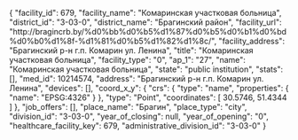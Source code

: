 {
    "facility_id": 679,
    "facility_name": "Комаринская участковая больница",
    "district_id": "3-03-0",
    "district_name": "Брагинский район",
    "facility_url": "http:\/\/bragincrb.by\/%d0%bb%d0%b5%d1%87%d0%b5%d0%b1%d0%bd%d0%b0%d1%8f-%d1%81%d0%b5%d1%82%d1%8c\/",
    "facility_address": "Брагинский р-н г.п. Комарин ул. Ленина",
    "title": "Комаринская участковая больница",
    "facility_type": "0",
    "ap_1": "27",
    "name": "Комаринская участковая больница",
    "state": "public institution",
    "stats": [],
    "med_id": 10214574,
    "address": "Брагинский р-н г.п. Комарин ул. Ленина",
    "devices": [],
    "coord_x_y": {
        "crs": {
            "type": "name",
            "properties": {
                "name": "EPSG:4326"
            }
        },
        "type": "Point",
        "coordinates": [
            30.5746,
            51.4344
        ]
    },
    "job_offers": [],
    "place_name": "Брагин",
    "place_type": "city",
    "division_id": "3-03-0",
    "year_of_closing": null,
    "year_of_opening": "0",
    "healthcare_facility_key": 679,
    "administrative_division_id": "3-03-0"
}